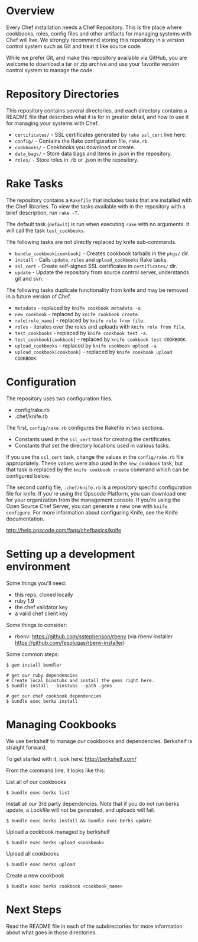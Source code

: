 Overview
========

Every Chef installation needs a Chef Repository. This is the place where cookbooks, roles, config files and other artifacts for managing systems with Chef will live. We strongly recommend storing this repository in a version control system such as Git and treat it like source code.

While we prefer Git, and make this repository available via GitHub, you are welcome to download a tar or zip archive and use your favorite version control system to manage the code.

Repository Directories
======================

This repository contains several directories, and each directory contains a README file that describes what it is for in greater detail, and how to use it for managing your systems with Chef.

* `certificates/` - SSL certificates generated by `rake ssl_cert` live here.
* `config/` - Contains the Rake configuration file, `rake.rb`.
* `cookbooks/` - Cookbooks you download or create.
* `data_bags/` - Store data bags and items in .json in the repository.
* `roles/` - Store roles in .rb or .json in the repository.

Rake Tasks
==========

The repository contains a `Rakefile` that includes tasks that are installed with the Chef libraries. To view the tasks available with in the repository with a brief description, run `rake -T`.

The default task (`default`) is run when executing `rake` with no arguments. It will call the task `test_cookbooks`.

The following tasks are not directly replaced by knife sub-commands.

* `bundle_cookbook[cookbook]` - Creates cookbook tarballs in the `pkgs/` dir.
* `install` - Calls `update`, `roles` and `upload_cookbooks` Rake tasks.
* `ssl_cert` - Create self-signed SSL certificates in `certificates/` dir.
* `update` - Update the repository from source control server, understands git and svn.

The following tasks duplicate functionality from knife and may be removed in a future version of Chef.

* `metadata` - replaced by `knife cookbook metadata -a`.
* `new_cookbook` - replaced by `knife cookbook create`.
* `role[role_name]` - replaced by `knife role from file`.
* `roles` - iterates over the roles and uploads with `knife role from file`.
* `test_cookbooks` - replaced by `knife cookbook test -a`.
* `test_cookbook[cookbook]` - replaced by `knife cookbook test COOKBOOK`.
* `upload_cookbooks` - replaced by `knife cookbook upload -a`.
* `upload_cookbook[cookbook]` - replaced by `knife cookbook upload COOKBOOK`.

Configuration
=============

The repository uses two configuration files.

* config/rake.rb
* .chef/knife.rb

The first, `config/rake.rb` configures the Rakefile in two sections.

* Constants used in the `ssl_cert` task for creating the certificates.
* Constants that set the directory locations used in various tasks.

If you use the `ssl_cert` task, change the values in the `config/rake.rb` file appropriately. These values were also used in the `new_cookbook` task, but that task is replaced by the `knife cookbook create` command which can be configured below.

The second config file, `.chef/knife.rb` is a repository specific configuration file for knife. If you're using the Opscode Platform, you can download one for your organization from the management console. If you're using the Open Source Chef Server, you can generate a new one with `knife configure`. For more information about configuring Knife, see the Knife documentation.

http://help.opscode.com/faqs/chefbasics/knife

Setting up a development environment
====================================

Some things you'll need:

  * this repo, cloned locally
  * ruby 1.9
  * the chef validator key
  * a valid chef client key

Some things to consider:

  * rbenv: https://github.com/sstephenson/rbenv (via rbenv installer https://github.com/fesplugas/rbenv-installer)

Some common steps:

    $ gem install bundler

    # get our ruby dependencies
    # Create local binstubs and install the gems right here.
    $ bundle install --binstubs --path .gems

    # get our chef cookbook dependencies
    $ bundle exec berks install

Managing Cookbooks
==================

We use berkshelf to manage our cookbooks and dependencies. Berkshelf is
straight forward.

To get started with it, look here: http://berkshelf.com/

From the command line, it looks like this:

List all of our cookbooks

    $ bundle exec berks list

Install all our 3rd party dependencies. Note that if you do not run berks
update, a Lockfile will not be generated, and uploads will fail.

    $ bundle exec berks install && bundle exec berks update

Upload a cookbook managed by berkshelf

    $ bundle exec berks upload <cookbook>

Upload all cookbooks

    $ bundle exec berks upload

Create a new cookbook

    $ bundle exec berks cookbook <cookbook_name>

Next Steps
==========

Read the README file in each of the subdirectories for more information about what goes in those directories.
